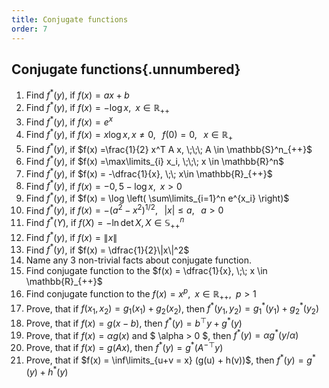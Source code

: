 ```yaml
---
title: Conjugate functions
order: 7
---
```


## Conjugate functions{.unnumbered}

1. Find $f^*(y)$, if $f(x) = ax + b$
1. Find $f^*(y)$, if $f(x) = -\log x, \;\; x\in \mathbb{R}_{++}$
1. Find $f^*(y)$, if $f(x) = e^x$
1. Find $f^*(y)$, if $f(x) = x \log x, x \neq 0, \;\;\; f(0) = 0, \;\;\; x \in \mathbb{R}_+$
1. Find $f^*(y)$, if $f(x) =\frac{1}{2} x^T A x, \;\;\; A \in \mathbb{S}^n_{++}$
1. Find $f^*(y)$, if $f(x) =\max\limits_{i} x_i, \;\;\; x \in \mathbb{R}^n$
1. Find $f^*(y)$, if $f(x) = -\dfrac{1}{x}, \;\; x\in \mathbb{R}_{++}$
1. Find $f^*(y)$, if $f(x) = -0,5 - \log x, \;\; x>0$
1. Find $f^*(y)$, if $f(x) = \log \left( \sum\limits_{i=1}^n e^{x_i} \right)$
1. Find $f^*(y)$, if $f(x) = - (a^2 - x^2)^{1/2}, \;\;\; \vert x\vert \le a, \;\;\; a>0$
1. Find $f^*(Y)$, if $f(X) = - \ln \det X, X \in \mathbb{S}^n_{++}$
1. Find $f^*(y)$, if $f(x) = \|x\|$
1. Find $f^*(y)$, if $f(x) = \dfrac{1}{2}\|x\|^2$
1. Name any 3 non-trivial facts about conjugate function.
1. Find conjugate function to the $f(x) = \dfrac{1}{x}, \;\; x \in \mathbb{R}_{++}$
1. Find conjugate function to the $f(x) = x^p, \;\; x \in \mathbb{R}_{++}, \;\; p>1$
1. Prove, that if $f(x_1, x_2) = g_1(x_1) + g_2(x_2)$, then $f^*(y_1, y_2) = g_1^*(y_1) + g_2^*(y_2)$
1. Prove, that if $f(x) = g(x-b)$, then $f^*(y) = b^\top y + g^*(y)$
1. Prove, that if $f(x) = \alpha g(x)$ and $ \alpha > 0 $, then $f^*(y) = \alpha g^*(y/\alpha)$
1. Prove, that if $f(x) = g(Ax)$, then $f^*(y) = g^*(A^{-\top}y)$
1. Prove, that if $f(x) = \inf\limits_{u+v = x} (g(u) + h(v))$, then $f^*(y) = g^*(y) + h^*(y)$
